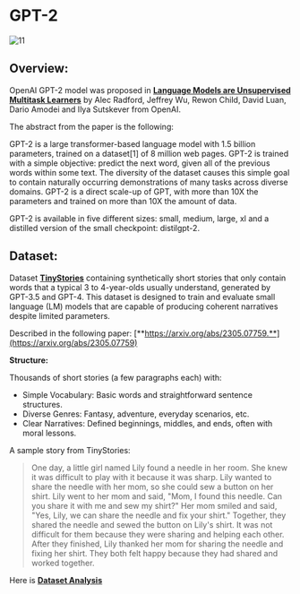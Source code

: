 # GPT-2
![11](https://github.com/user-attachments/assets/262fee40-e278-4930-92ff-f56c9c32562a)

## Overview:
OpenAI GPT-2 model was proposed in [**Language Models are Unsupervised Multitask Learners**](https://cdn.openai.com/better-language-models/language_models_are_unsupervised_multitask_learners.pdf) by Alec Radford, Jeffrey Wu, Rewon Child, David Luan, Dario Amodei and Ilya Sutskever from OpenAI.

The abstract from the paper is the following:

GPT-2 is a large transformer-based language model with 1.5 billion parameters, trained on a dataset[1] of 8 million web pages. GPT-2 is trained with a simple objective: predict the next word, given all of the previous words within some text. The diversity of the dataset causes this simple goal to contain naturally occurring demonstrations of many tasks across diverse domains. GPT-2 is a direct scale-up of GPT, with more than 10X the parameters and trained on more than 10X the amount of data.

GPT-2 is available in five different sizes: small, medium, large, xl and a distilled version of the small checkpoint: distilgpt-2.

## Dataset:
Dataset [**TinyStories**](https://huggingface.co/datasets/roneneldan/TinyStories) containing synthetically short stories that only contain words that a typical 3 to 4-year-olds usually understand, generated by GPT-3.5 and GPT-4. This dataset is designed to train and evaluate small language (LM) models that are capable of producing coherent narratives despite limited parameters.

Described in the following paper: [**https://arxiv.org/abs/2305.07759.**](https://arxiv.org/abs/2305.07759)

**Structure:**

  Thousands of short stories (a few paragraphs each) with:
   - Simple Vocabulary: Basic words and straightforward sentence structures.
   - Diverse Genres: Fantasy, adventure, everyday scenarios, etc.
   - Clear Narratives: Defined beginnings, middles, and ends, often with moral lessons.

A sample story from TinyStories:
> One day, a little girl named Lily found a needle in her room. She knew it was difficult to play with it because it was sharp. Lily wanted to share the needle with her mom, so she could sew a button on her shirt. Lily went to her mom and said, "Mom, I found this needle. Can you share it with me and sew my shirt?" Her mom smiled and said, "Yes, Lily, we can share the needle and fix your shirt." Together, they shared the needle and sewed the button on Lily's shirt. It was not difficult for them because they were sharing and helping each other. After they finished, Lily thanked her mom for sharing the needle and fixing her shirt. They both felt happy because they had shared and worked together.

Here is [**Dataset Analysis**](https://github.com/KavehNima71/GPT-2/blob/main/EDA_TinyStories.ipynb)
